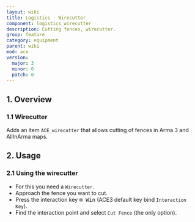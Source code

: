 ```yaml
---
layout: wiki
title: Logistics - Wirecutter
component: logistics_wirecutter
description: Cutting fences, wirecutter.
group: feature
category: equipment
parent: wiki
mod: ace
version:
  major: 3
  minor: 0
  patch: 0
---
```


## 1. Overview

### 1.1 Wirecutter
Adds an item `ACE_wirecutter` that allows cutting of fences in Arma 3 and AllInArma maps.

## 2. Usage

### 2.1 Using the wirecutter
- For this you need a `Wirecutter`.
- Approach the fence you want to cut.
- Press the interaction key <kbd>⊞&nbsp;Win</kbd> (ACE3 default key bind `Interaction Key`).
- Find the interaction point and select `Cut Fence` (the only option).
